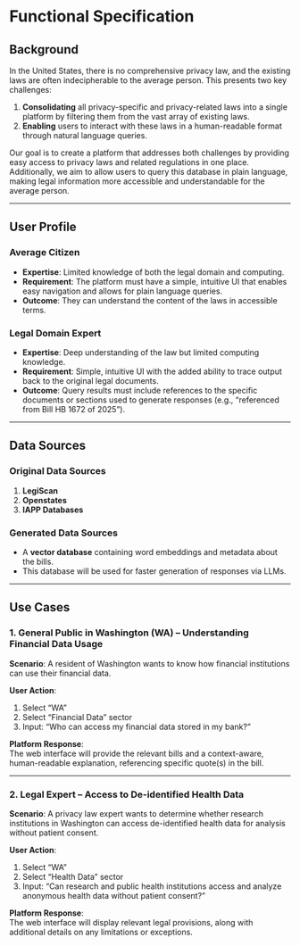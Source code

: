 # Functional Specification

## Background
In the United States, there is no comprehensive privacy law, and the existing laws are often indecipherable to the average person. This presents two key challenges:

1. **Consolidating** all privacy-specific and privacy-related laws into a single platform by filtering them from the vast array of existing laws.  
2. **Enabling** users to interact with these laws in a human-readable format through natural language queries.

Our goal is to create a platform that addresses both challenges by providing easy access to privacy laws and related regulations in one place. Additionally, we aim to allow users to query this database in plain language, making legal information more accessible and understandable for the average person.

---

## User Profile

### Average Citizen
- **Expertise**: Limited knowledge of both the legal domain and computing.  
- **Requirement**: The platform must have a simple, intuitive UI that enables easy navigation and allows for plain language queries.  
- **Outcome**: They can understand the content of the laws in accessible terms.

### Legal Domain Expert
- **Expertise**: Deep understanding of the law but limited computing knowledge.  
- **Requirement**: Simple, intuitive UI with the added ability to trace output back to the original legal documents.  
- **Outcome**: Query results must include references to the specific documents or sections used to generate responses (e.g., “referenced from Bill HB 1672 of 2025”).

---

## Data Sources

### Original Data Sources
1. **LegiScan**  
2. **Openstates**  
3. **IAPP Databases**

### Generated Data Sources
- A **vector database** containing word embeddings and metadata about the bills.  
- This database will be used for faster generation of responses via LLMs.

---

## Use Cases

### 1. General Public in Washington (WA) – Understanding Financial Data Usage
**Scenario**: A resident of Washington wants to know how financial institutions can use their financial data.

**User Action**:
1. Select “WA”
2. Select “Financial Data” sector
3. Input: “Who can access my financial data stored in my bank?”

**Platform Response**:  
The web interface will provide the relevant bills and a context-aware, human-readable explanation, referencing specific quote(s) in the bill.

---

### 2. Legal Expert – Access to De-identified Health Data
**Scenario**: A privacy law expert wants to determine whether research institutions in Washington can access de-identified health data for analysis without patient consent.

**User Action**:
1. Select “WA”
2. Select “Health Data” sector
3. Input: “Can research and public health institutions access and analyze anonymous health data without patient consent?”

**Platform Response**:  
The web interface will display relevant legal provisions, along with additional details on any limitations or exceptions.
